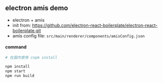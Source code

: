 ## electron amis demo

- electron + amis
- init from: https://github.com/electron-react-boilerplate/electron-react-boilerplate.git
- amis config file: `src/main/renderer/components/amisConfig.json`

#### command

```bash
# 在国内使用 cnpm install

npm install
npm start
npm run build
```
